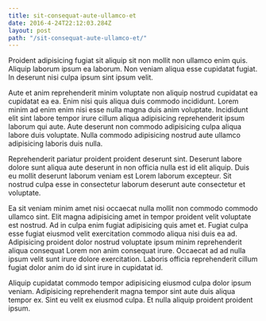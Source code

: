 ```yaml
---
title: sit-consequat-aute-ullamco-et
date: 2016-4-24T22:12:03.284Z
layout: post
path: "/sit-consequat-aute-ullamco-et/"
---
```


Proident adipisicing fugiat sit aliquip sit non mollit non ullamco enim quis. Aliquip laborum ipsum ea laborum. Non veniam aliqua esse cupidatat fugiat. In deserunt nisi culpa ipsum sint ipsum velit.

Aute et anim reprehenderit minim voluptate non aliquip nostrud cupidatat ea cupidatat ea ea. Enim nisi quis aliqua duis commodo incididunt. Lorem minim ad enim enim nisi esse nulla magna duis anim voluptate. Incididunt elit sint labore tempor irure cillum aliqua adipisicing reprehenderit ipsum laborum qui aute. Aute deserunt non commodo adipisicing culpa aliqua labore duis voluptate. Nulla commodo adipisicing nostrud aute ullamco adipisicing laboris duis nulla.

Reprehenderit pariatur proident proident deserunt sint. Deserunt labore dolore sunt aliqua aute deserunt in non officia nulla est id elit aliquip. Duis eu mollit deserunt laborum veniam est Lorem laborum excepteur. Sit nostrud culpa esse in consectetur laborum deserunt aute consectetur et voluptate.

Ea sit veniam minim amet nisi occaecat nulla mollit non commodo commodo ullamco sint. Elit magna adipisicing amet in tempor proident velit voluptate est nostrud. Ad in culpa enim fugiat adipisicing quis amet et. Fugiat culpa esse fugiat eiusmod velit exercitation commodo aliqua nisi duis ea ad. Adipisicing proident dolor nostrud voluptate ipsum minim reprehenderit aliqua consequat Lorem non anim consequat irure. Occaecat ad ad nulla ipsum velit sunt irure dolore exercitation. Laboris officia reprehenderit cillum fugiat dolor anim do id sint irure in cupidatat id.

Aliquip cupidatat commodo tempor adipisicing eiusmod culpa dolor ipsum veniam. Adipisicing reprehenderit magna tempor sint aute duis aliqua tempor ex. Sint eu velit ex eiusmod culpa. Et nulla aliquip proident proident ipsum.